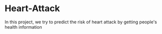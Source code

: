 # Heart-Attack
In this project, we try to predict the risk of heart attack by getting people's health information

